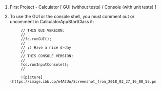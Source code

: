 1. First Project - Calculator [ GUI (without tests) / Console (with unit tests) ]
2. To use the GUI or the console shell, you must comment out or uncomment in CalculatorAppStartClass it:

            // THIS GUI VERSION:
            //
            //fc.runGUI();
            //
            // ;) Have a nice d-day
            //
            // THIS CONSOLE VERSION:
            //
            fcc.runInputConsole();
            //

            ![picture](https://image.ibb.co/m4A2Un/Screenshot_from_2018_03_27_16_08_55.png)

